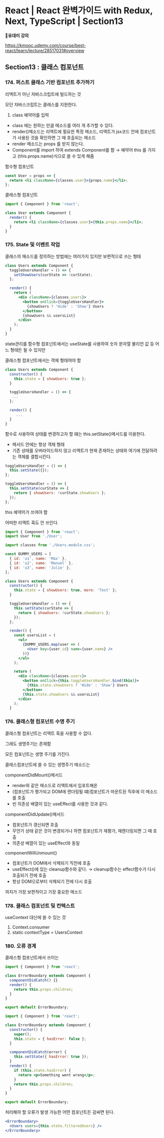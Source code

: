 # React | React 완벽가이드 with Redux, Next, TypeScript | Section13

**📌유데미 강의**

https://kmooc.udemy.com/course/best-react/learn/lecture/28517031#overview

## **Section13 : 클래스 컴포넌트**

### 174. 퍼스트 클래스 기반 컴포넌트 추가하기

리액트가 아닌 자바스크립트에 빌드하는 것

모던 자바스크립트는 클래스를 지원한다.

1. class 예약어를 입력

- class 에는 원하는 만큼 메소드를 여러 개 추가할 수 있다.
- render()메소드는 리액트에 필요한 특정 메소드, 리액트가 jsx코드 안에 컴포넌트가 사용된 것을 확인하면 그 때 호출되는 메소드
- render 메소드는 props 를 받지 않는다.
- Component를 import 하여 extends Component를 함
  → 예약어 this 를 가지고 {this.props.name}식으로 쓸 수 있게 해줌

함수형 컴포넌트

```jsx
const User = props => {
  return <li className={classes.user}>{props.name}</li>;
};
```

클래스형 컴포넌트

```jsx
import { Component } from 'react';

class User extends Component {
  render() {
    return <li className={classes.user}>{this.props.name}</li>;
  }
}
```

### 175. State 및 이벤트 작업

클래스의 매소드를 정의하는 방법에는 여러가지 있지만 보편적으로 쓰는 형태

```jsx
class Users extends Component {
  toggleUsersHandler = () => {
    setShowUsers(curState => !curState);
  };

  render() {
    return (
      <div className={classes.users}>
        <button onClick={toggleUsersHandler}>
          {showUsers ? 'Hide' : 'Show'} Users
        </button>
        {showUsers && usersList}
      </div>
    );
  }
}
```

state관리를 함수형 컴포넌트에서는 useState를 사용하여 숫자 문자열 불리언 값 등 어느 형태든 될 수 있지만

클래스형 컴포넌트에서는 객체 형태여야 함

```jsx
class Users extends Component {
  constructor() {
    this.state = { showUsers: true };
  }

  toggleUsersHandler = () => {
   ...
  };

  render() {
	 ...
  }
}
```

함수로 사용하여 상태를 변경하고자 할 떄는 this.setState()메서드를 이용한다.

- 메서드 안에는 항상 객체 형태
- 기존 상태를 오버라이드하지 않고 리액트가 현재 존재하는 상태와 여기에 전달하려는 객체를 결합시킨다.

```jsx
toggleUsersHandler = () => {
  this.setState({});
};
```

```jsx
toggleUsersHandler = () => {
  this.setState(curState => {
    return { showUsers: !curState.showUsers };
  });
};
```

this 예약어가 쓰여야 함

어떠한 리액트 훅도 안 쓰인다.

```jsx
import { Component } from 'react';
import User from './User';

import classes from './Users.module.css';

const DUMMY_USERS = [
  { id: 'u1', name: 'Max' },
  { id: 'u2', name: 'Manuel' },
  { id: 'u3', name: 'Julie' },
];

class Users extends Component {
  constructor() {
    this.state = { showUsers: true, more: 'Test' };
  }

  toggleUsersHandler = () => {
    this.setState(curState => {
      return { showUsers: !curState.showUsers };
    });
  };

  render() {
    const usersList = (
      <ul>
        {DUMMY_USERS.map(user => (
          <User key={user.id} name={user.name} />
        ))}
      </ul>
    );

    return (
      <div className={classes.users}>
        <button onClick={this.toggleUsersHandler.bind(this)}>
          {this.state.showUsers ? 'Hide' : 'Show'} Users
        </button>
        {this.state.showUsers && usersList}
      </div>
    );
  }
```

### 176. 클래스형 컴포넌트 수명 주기

클래스형 컴포넌트는 리액트 훅을 사용할 수 없다.

그래도 생명주기는 존재함

모든 컴포넌트는 생명 주기를 가진다.

클래스컴포넌트에 쓸 수 있는 생명주기 매소드는

componentDidMount()메서드

- render와 같은 매소드로 리액트에서 임포트해온
- (컴포넌트가 평가되고 DOM에 렌더링될 떄)컴포넌트가 마운트된 직후에 이 메소드를 호출
- 빈 의존성 배열이 있는 useEffect를 사용한 것과 같다.

componentDidUpdate()메서드

- 컴포넌트가 갱신되면 호출
- 무언가 상태 같은 것이 변경되거나 하면 컴포넌트가 재평가, 재렌더링되면 그 때 호출
- 의존성 배열이 있는 useEffect와 동일

componentWillUnmount()

- 컴포넌트가 DOM에서 삭제되기 직전에 호출
- useEffect()에 있는 cleanup함수와 같다. → cleanup함수는 effect함수가 다시 호출되기 전에 호출
- 항상 DOM으로부터 삭제되기 전에 다시 호출

까지가 가장 보편적이고 가장 중요한 메소드

### 178. 클래스 컴포넌트 및 컨텍스트

useContext 대신에 쓸 수 있는 것

1. Context.consumer
2. static contextType = UsersContext

### 180. 오류 경계

클래스형 컴포넌트에서 쓰이는

```jsx
import { Component } from 'react';

class ErrorBoundary extends Component {
  componentDidCatch() {}
  render() {
    return this.props.children;
  }
}

export default ErrorBoundary;
```

```jsx
import { Component } from 'react';

class ErrorBoundary extends Component {
  constructor() {
    super();
    this.state = { hasError: false };
  }

  componentDidCatch(error) {
    this.setState({ hasError: true });
  }
  render() {
    if (this.state.hasError) {
      return <p>Something went wrong</p>;
    }
    return this.props.children;
  }
}

export default ErrorBoundary;
```

처리해야 할 오류가 발생 가능한 어떤 컴포넌트든 감싸면 된다.

```jsx
<ErrorBoundary>
  <Users users={this.state.filteredUsers} />
</ErrorBoundary>
```
